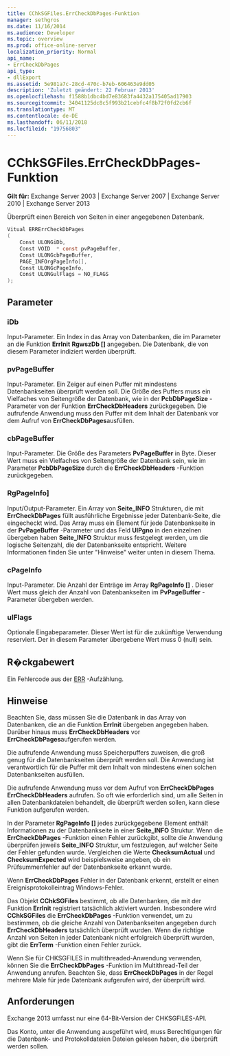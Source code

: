 ```yaml
---
title: CChkSGFiles.ErrCheckDbPages-Funktion
manager: sethgros
ms.date: 11/16/2014
ms.audience: Developer
ms.topic: overview
ms.prod: office-online-server
localization_priority: Normal
api_name:
- ErrCheckDbPages
api_type:
- dllExport
ms.assetid: 5e981a7c-28cd-470c-b7eb-606463e9dd05
description: 'Zuletzt geändert: 22 Februar 2013'
ms.openlocfilehash: f1588b1dbc4bd7e83683fa4432a175405ad17903
ms.sourcegitcommit: 34041125dc8c5f993b21cebfc4f8b72f0fd2cb6f
ms.translationtype: MT
ms.contentlocale: de-DE
ms.lasthandoff: 06/11/2018
ms.locfileid: "19756803"
---
```

# <a name="cchksgfileserrcheckdbpages-function"></a>CChkSGFiles.ErrCheckDbPages-Funktion

**Gilt für:** Exchange Server 2003 | Exchange Server 2007 | Exchange Server 2010 | Exchange Server 2013
  
Überprüft einen Bereich von Seiten in einer angegebenen Datenbank. 
  
```cs
Vitual ERRErrCheckDbPages  
(
    Const ULONGiDb,
    Const VOID  * const pvPageBuffer,
    Const ULONGcbPageBuffer,
    PAGE_INFOrgPageInfo[],
    Const ULONGcPageInfo,
    Const ULONGulFlags = NO_FLAGS
);

```

## <a name="parameters"></a>Parameter

### <a name="idb"></a>iDb
  
Input-Parameter. Ein Index in das Array von Datenbanken, die im Parameter an die Funktion **ErrInit** **RgwszDb []** angegeben. Die Datenbank, die von diesem Parameter indiziert werden überprüft. 
    
### <a name="pvpagebuffer"></a>pvPageBuffer 
  
Input-Parameter. Ein Zeiger auf einen Puffer mit mindestens Datenbankseiten überprüft werden soll. Die Größe des Puffers muss ein Vielfaches von Seitengröße der Datenbank, wie in der **PcbDbPageSize** -Parameter von der Funktion **ErrCheckDbHeaders** zurückgegeben. Die aufrufende Anwendung muss den Puffer mit dem Inhalt der Datenbank vor dem Aufruf von **ErrCheckDbPages**ausfüllen.
    
### <a name="cbpagebuffer"></a>cbPageBuffer
  
Input-Parameter. Die Größe des Parameters **PvPageBuffer** in Byte. Dieser Wert muss ein Vielfaches von Seitengröße der Datenbank sein, wie im Parameter **PcbDbPageSize** durch die **ErrCheckDbHeaders** -Funktion zurückgegeben. 
    
### <a name="rgpageinfo"></a>RgPageInfo] 
  
Input/Output-Parameter. Ein Array von **Seite\_INFO** Strukturen, die mit **ErrCheckDbPages** füllt ausführliche Ergebnisse jeder Datenbank-Seite, die eingecheckt wird. Das Array muss ein Element für jede Datenbankseite in der **PvPageBuffer** -Parameter und das Feld **UlPgno** in den einzelnen übergeben haben **Seite\_INFO** Struktur muss festgelegt werden, um die logische Seitenzahl, die der Datenbankseite entspricht. Weitere Informationen finden Sie unter "Hinweise" weiter unten in diesem Thema. 
    
### <a name="cpageinfo"></a>cPageInfo
  
Input-Parameter. Die Anzahl der Einträge im Array **RgPageInfo []** . Dieser Wert muss gleich der Anzahl von Datenbankseiten im **PvPageBuffer** -Parameter übergeben werden. 
    
### <a name="ulflags"></a>ulFlags 
  
Optionale Eingabeparameter. Dieser Wert ist für die zukünftige Verwendung reserviert. Der in diesem Parameter übergebene Wert muss 0 (null) sein.
    
## <a name="return-value"></a>R�ckgabewert

Ein Fehlercode aus der [ERR](cchksgfiles-err-enumeration.md) -Aufzählung. 
  
## <a name="remarks"></a>Hinweise

Beachten Sie, dass müssen Sie die Datenbank in das Array von Datenbanken, die an die Funktion **ErrInit** übergeben angegeben haben. Darüber hinaus muss **ErrCheckDbHeaders** vor **ErrCheckDbPages**aufgerufen werden.
  
Die aufrufende Anwendung muss Speicherpuffers zuweisen, die groß genug für die Datenbankseiten überprüft werden soll. Die Anwendung ist verantwortlich für die Puffer mit dem Inhalt von mindestens einen solchen Datenbankseiten ausfüllen. 
  
Die aufrufende Anwendung muss vor dem Aufruf von **ErrCheckDbPages** **ErrCheckDbHeaders** aufrufen. So oft wie erforderlich sind, um alle Seiten in allen Datenbankdateien behandelt, die überprüft werden sollen, kann diese Funktion aufgerufen werden.
  
In der Parameter **RgPageInfo []** jedes zurückgegebene Element enthält Informationen zu der Datenbankseite in einer **Seite\_INFO** Struktur. Wenn die **ErrCheckDbPages** -Funktion einen Fehler zurückgibt, sollte die Anwendung überprüfen jeweils **Seite\_INFO** Struktur, um festzulegen, auf welcher Seite der Fehler gefunden wurde. Vergleichen die Werte **ChecksumActual** und **ChecksumExpected** wird beispielsweise angeben, ob ein Prüfsummenfehler auf der Datenbankseite erkannt wurde. 
  
Wenn **ErrCheckDbPages** Fehler in der Datenbank erkennt, erstellt er einen Ereignisprotokolleintrag Windows-Fehler. 
  
Das Objekt **CChkSGFiles** bestimmt, ob alle Datenbanken, die mit der Funktion **ErrInit** registriert tatsächlich aktiviert wurden. Insbesondere wird **CChkSGFiles** die **ErrCheckDbPages** -Funktion verwendet, um zu bestimmen, ob die gleiche Anzahl von Datenbankseiten angegeben durch **ErrCheckDbHeaders** tatsächlich überprüft wurden. Wenn die richtige Anzahl von Seiten in jeder Datenbank nicht erfolgreich überprüft wurden, gibt die **ErrTerm** -Funktion einen Fehler zurück. 
  
Wenn Sie für CHKSGFILES in multithreaded-Anwendung verwenden, können Sie die **ErrCheckDbPages** -Funktion im Multithread-Teil der Anwendung anrufen. Beachten Sie, dass **ErrCheckDbPages** in der Regel mehrere Male für jede Datenbank aufgerufen wird, der überprüft wird. 
  
## <a name="requirements"></a>Anforderungen

Exchange 2013 umfasst nur eine 64-Bit-Version der CHKSGFILES-API.
  
Das Konto, unter die Anwendung ausgeführt wird, muss Berechtigungen für die Datenbank- und Protokolldateien Dateien gelesen haben, die überprüft werden sollen.
  

